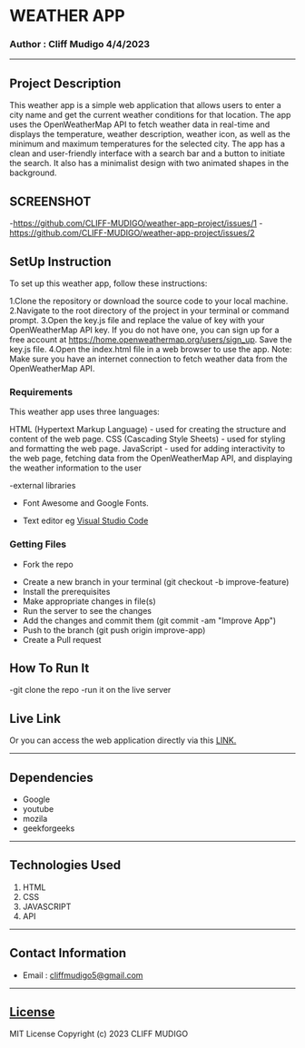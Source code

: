 # WEATHER APP

### Author : Cliff Mudigo 4/4/2023
****
## Project Description
This weather app is a simple web application that allows users to enter a city name and get the current weather conditions for that location. The app uses the OpenWeatherMap API to fetch weather data in real-time and displays the temperature, weather description, weather icon, as well as the minimum and maximum temperatures for the selected city. The app has a clean and user-friendly interface with a search bar and a button to initiate the search. It also has a minimalist design with two animated shapes in the background.

## SCREENSHOT
-https://github.com/CLIFF-MUDIGO/weather-app-project/issues/1
-https://github.com/CLIFF-MUDIGO/weather-app-project/issues/2



## SetUp Instruction
To set up this weather app, follow these instructions:

1.Clone the repository or download the source code to your local machine.
2.Navigate to the root directory of the project in your terminal or command prompt.
3.Open the key.js file and replace the value of key with your OpenWeatherMap API key. If you do not have one, you can sign up for a free account at https://home.openweathermap.org/users/sign_up.
Save the key.js file.
4.Open the index.html file in a web browser to use the app.
Note: Make sure you have an internet connection to fetch weather data from the OpenWeatherMap API.
### Requirements

This weather app uses three languages:

HTML (Hypertext Markup Language) - used for creating the structure and content of the web page.
CSS (Cascading Style Sheets) - used for styling and formatting the web page.
JavaScript - used for adding interactivity to the web page, fetching data from the OpenWeatherMap API, and displaying the weather information to the user

-external libraries 
   - Font Awesome and Google Fonts.

* Text editor eg [Visual Studio Code](https://code.visualstudio.com/download)



### Getting Files
* Fork the repo
- Create a new branch in your terminal (git checkout -b improve-feature)
- Install the prerequisites
- Make appropriate changes in file(s)
- Run the server to see the changes
- Add the changes and commit them (git commit -am "Improve App")
- Push to the branch (git push origin improve-app)
- Create a Pull request


## How To Run It
-git clone the repo 
-run it on the live server


## Live Link
Or you can access the web application directly via this [LINK.](https://cliff-mudigo.github.io/weather-app-project/)
*****
## Dependencies
- Google
- youtube
- mozila
- geekforgeeks
*****
## Technologies Used
1. HTML
2. CSS
3. JAVASCRIPT
4. API

*****
## Contact Information
* Email : cliffmudigo5@gmail.com
*****
## [License](LICENSE)
MIT License
Copyright (c) 2023 CLIFF MUDIGO